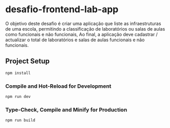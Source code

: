 # desafio-frontend-lab-app

O objetivo deste desafio é criar uma aplicação que liste as infraestruturas de uma escola, permitindo a classificação de laboratórios ou salas de aulas como funcionais e não funcionais, Ao final, a aplicação deve cadastrar / actualizar o total de laboratórios e salas de aulas funcionais e não funcionais.

## Project Setup

```sh
npm install
```
### Compile and Hot-Reload for Development

```sh
npm run dev
```

### Type-Check, Compile and Minify for Production

```sh
npm run build
```
